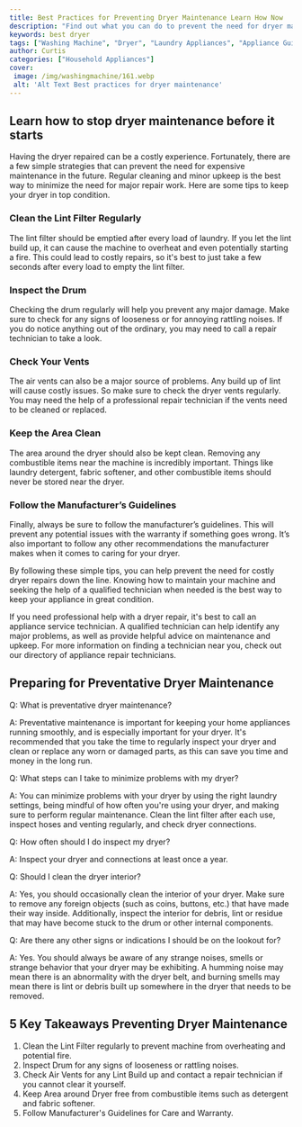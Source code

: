 ```yaml
---
title: Best Practices for Preventing Dryer Maintenance Learn How Now
description: "Find out what you can do to prevent the need for dryer maintenance and learn more about the best practices to keep your dryer running properly"
keywords: best dryer
tags: ["Washing Machine", "Dryer", "Laundry Appliances", "Appliance Guide"]
author: Curtis
categories: ["Household Appliances"]
cover: 
 image: /img/washingmachine/161.webp
 alt: 'Alt Text Best practices for dryer maintenance'
---
```

## Learn how to stop dryer maintenance before it starts

Having the dryer repaired can be a costly experience. Fortunately, there are a few simple strategies that can prevent the need for expensive maintenance in the future. Regular cleaning and minor upkeep is the best way to minimize the need for major repair work. Here are some tips to keep your dryer in top condition.

### Clean the Lint Filter Regularly

The lint filter should be emptied after every load of laundry. If you let the lint build up, it can cause the machine to overheat and even potentially starting a fire. This could lead to costly repairs, so it's best to just take a few seconds after every load to empty the lint filter.

### Inspect the Drum

Checking the drum regularly will help you prevent any major damage. Make sure to check for any signs of looseness or for annoying rattling noises. If you do notice anything out of the ordinary, you may need to call a repair technician to take a look.

### Check Your Vents

The air vents can also be a major source of problems. Any build up of lint will cause costly issues. So make sure to check the dryer vents regularly. You may need the help of a professional repair technician if the vents need to be cleaned or replaced.

### Keep the Area Clean

The area around the dryer should also be kept clean. Removing any combustible items near the machine is incredibly important. Things like laundry detergent, fabric softener, and other combustible items should never be stored near the dryer.

### Follow the Manufacturer’s Guidelines

Finally, always be sure to follow the manufacturer’s guidelines. This will prevent any potential issues with the warranty if something goes wrong. It’s also important to follow any other recommendations the manufacturer makes when it comes to caring for your dryer.

By following these simple tips, you can help prevent the need for costly dryer repairs down the line. Knowing how to maintain your machine and seeking the help of a qualified technician when needed is the best way to keep your appliance in great condition. 

If you need professional help with a dryer repair, it's best to call an appliance service technician. A qualified technician can help identify any major problems, as well as provide helpful advice on maintenance and upkeep. For more information on finding a technician near you, check out our directory of appliance repair technicians.

## Preparing for Preventative Dryer Maintenance 

Q: What is preventative dryer maintenance? 

A: Preventative maintenance is important for keeping your home appliances running smoothly, and is especially important for your dryer. It's recommended that you take the time to regularly inspect your dryer and clean or replace any worn or damaged parts, as this can save you time and money in the long run.

Q: What steps can I take to minimize problems with my dryer? 

A: You can minimize problems with your dryer by using the right laundry settings, being mindful of how often you're using your dryer, and making sure to perform regular maintenance. Clean the lint filter after each use, inspect hoses and venting regularly, and check dryer connections.

Q: How often should I do inspect my dryer?

A: Inspect your dryer and connections at least once a year. 

Q: Should I clean the dryer interior? 

A: Yes, you should occasionally clean the interior of your dryer. Make sure to remove any foreign objects (such as coins, buttons, etc.) that have made their way inside. Additionally, inspect the interior for debris, lint or residue that may have become stuck to the drum or other internal components.

Q: Are there any other signs or indications I should be on the lookout for? 

A: Yes. You should always be aware of any strange noises, smells or strange behavior that your dryer may be exhibiting. A humming noise may mean there is an abnormality with the dryer belt, and burning smells may mean there is lint or debris built up somewhere in the dryer that needs to be removed.

## 5 Key Takeaways Preventing Dryer Maintenance
1. Clean the Lint Filter regularly to prevent machine from overheating and potential fire.
2. Inspect Drum for any signs of looseness or rattling noises.
3. Check Air Vents for any Lint Build up and contact a repair technician if you cannot clear it yourself.
4. Keep Area around Dryer free from combustible items such as detergent and fabric softener.
5. Follow Manufacturer's Guidelines for Care and Warranty.
